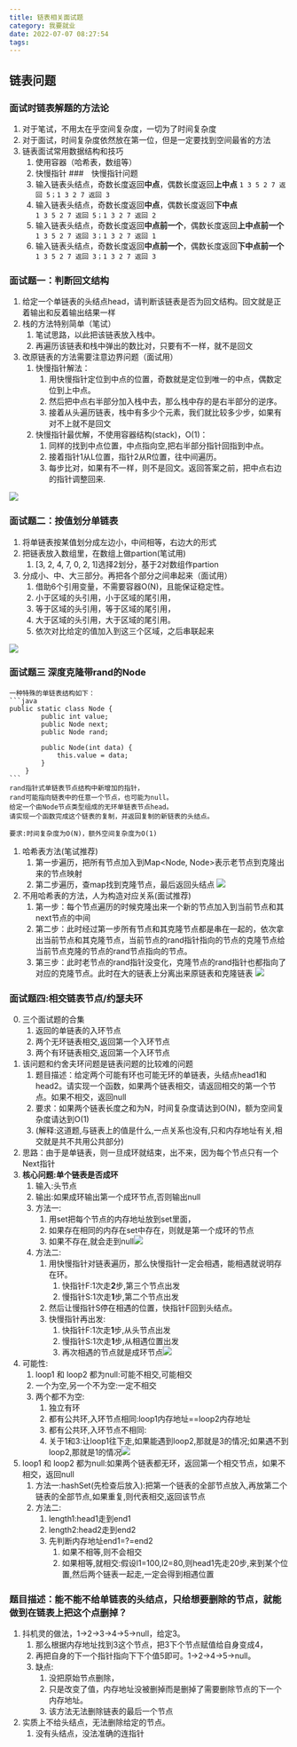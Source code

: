 ```yaml
---
title: 链表相关面试题
category: 我要就业
date: 2022-07-07 08:27:54
tags:
---
```

## 链表问题
### 面试时链表解题的方法论
1. 对于笔试，不用太在乎空间复杂度，一切为了时间复杂度
2. 对于面试，时间复杂度依然放在第一位，但是一定要找到空间最省的方法
3. 链表面试常用数据结构和技巧
    1. 使用容器（哈希表，数组等）
    2. 快慢指针
###　快慢指针问题
    1. 输入链表头结点，奇数长度返回**中点**，偶数长度返回**上中点** 
        `1 3 5 2 7 返回 5；1 3 2 7 返回 3`
    2. 输入链表头结点，奇数长度返回**中点**，偶数长度返回**下中点**  
        `1 3 5 2 7 返回 5；1 3 2 7 返回 2`
    3. 输入链表头结点，奇数长度返回**中点前一个**，偶数长度返回**上中点前一个**  
        `1 3 5 2 7 返回 3；1 3 2 7 返回 1`
    4. 输入链表头结点，奇数长度返回**中点前一个**，偶数长度返回**下中点前一个**  
        `1 3 5 2 7 返回 3；1 3 2 7 返回 3`

### 面试题一：判断回文结构
1. 给定一个单链表的头结点head，请判断该链表是否为回文结构。回文就是正着输出和反着输出结果一样
2. 栈的方法特别简单（笔试）
    1. 笔试思路，以此把该链表放入栈中。
    2. 再遍历该链表和栈中弹出的数比对，只要有不一样，就不是回文
3. 改原链表的方法需要注意边界问题（面试用）
    1. 快慢指针解法：
        1. 用快慢指针定位到中点的位置，奇数就是定位到唯一的中点，偶数定位到上中点。
        2. 然后把中点右半部分加入栈中去，那么栈中存的是右半部分的逆序。
        3. 接着从头遍历链表，栈中有多少个元素，我们就比较多少步，如果有对不上就不是回文
    2. 快慢指针最优解，不使用容器结构(stack)，O(1)：
        1. 同样的找到中点位置，中点指向空,把右半部分指针回指到中点。
        2. 接着指针1从L位置，指针2从R位置，往中间遍历。
        3. 每步比对，如果有不一样，则不是回文。返回答案之前，把中点右边的指针调整回来.

![](https://raw.githubusercontent.com/HITlittlefox/HITlittlefox.github.io/main/source/_posts/image/2022-07-07-16-11-19.png)
### 面试题二：按值划分单链表
1. 将单链表按某值划分成左边小，中间相等，右边大的形式
2. 把链表放入数组里，在数组上做partion(笔试用)
    1. [3, 2, 4, 7, 0, 2, 1]选择2划分，基于2对数组作partion
3. 分成小、中、大三部分。再把各个部分之间串起来（面试用）
    1. 借助6个引用变量，不需要容器O(N)，且能保证稳定性。
    2. 小于区域的头引用，小于区域的尾引用，
    3. 等于区域的头引用，等于区域的尾引用，
    4. 大于区域的头引用，大于区域的尾引用。
    5. 依次对比给定的值加入到这三个区域，之后串联起来

![](https://raw.githubusercontent.com/HITlittlefox/HITlittlefox.github.io/main/source/_posts/image/2022-07-07-16-11-42.png)

### 面试题三 深度克隆带rand的Node
    一种特殊的单链表结构如下：
    ```java
    public static class Node {
            public int value;
            public Node next;
            public Node rand;

            public Node(int data) {
                this.value = data;
            }
        }
    ```
    rand指针式单链表节点结构中新增加的指针，
    rand可能指向链表中的任意一个节点，也可能为null。
    给定一个由Node节点类型组成的无环单链表节点head。
    请实现一个函数完成这个链表的复制，并返回复制的新链表的头结点。

    要求:时间复杂度为O(N)，额外空间复杂度为O(1)

1. 哈希表方法(笔试推荐)
    1. 第一步遍历，把所有节点加入到Map<Node, Node>表示老节点到克隆出来的节点映射
    2. 第二步遍历，查map找到克隆节点，最后返回头结点
![](https://raw.githubusercontent.com/HITlittlefox/HITlittlefox.github.io/main/source/_posts/image/2022-07-07-16-12-52.png)
2. 不用哈希表的方法，人为构造对应关系(面试推荐)
    1. 第一步：每个节点遍历的时候克隆出来一个新的节点加入到当前节点和其next节点的中间
    2. 第二步：此时经过第一步所有节点和其克隆节点都是串在一起的，依次拿出当前节点和其克隆节点，当前节点的rand指针指向的节点的克隆节点给当前节点克隆的节点的rand节点指向的节点。
    3. 第三步：此时老节点的rand指针没变化，克隆节点的rand指针也都指向了对应的克隆节点。此时在大的链表上分离出来原链表和克隆链表
![](https://raw.githubusercontent.com/HITlittlefox/HITlittlefox.github.io/main/source/_posts/image/2022-07-07-16-13-22.png)
### 面试题四:相交链表节点/约瑟夫环
0. 三个面试题的合集
    1. 返回的单链表的入环节点
    2. 两个无环链表相交,返回第一个入环节点
    3. 两个有环链表相交,返回第一个入环节点
1. 该问题和约舍夫环问题是链表问题的比较难的问题
    1. 题目描述：给定两个可能有环也可能无环的单链表，头结点head1和head2。请实现一个函数，如果两个链表相交，请返回相交的第一个节点。如果不相交，返回null
    2. 要求：如果两个链表长度之和为N，时间复杂度请达到O(N)，额为空间复杂度请达到O(1)
    3. (解释:这道题,与链表上的值是什么,一点关系也没有,只和内存地址有关,相交就是共不共用公共部分)
2. 思路：由于是单链表，则一旦成环就结束，出不来，因为每个节点只有一个Next指针
3. **核心问题:单个链表是否成环**
    1. 输入:头节点
    2. 输出:如果成环输出第一个成环节点,否则输出null
    3. 方法一:
        1. 用set把每个节点的内存地址放到set里面，
        2. 如果存在相同的内存在set中存在，则就是第一个成环的节点
        3. 如果不存在,就会走到null![](https://raw.githubusercontent.com/HITlittlefox/HITlittlefox.github.io/main/source/_posts/image/2022-07-07-16-14-05.png)
    4. 方法二:
        1. 用快慢指针对链表遍历，那么快慢指针一定会相遇，能相遇就说明存在环。
            1. 快指针F:1次走**2**步,第三个节点出发
            2. 慢指针S:1次走**1**步,第二个节点出发
        2. 然后让慢指针S停在相遇的位置，快指针F回到头结点。
        3. 快慢指针再出发:
            1. 快指针F:1次走**1**步,从头节点出发
            2. 慢指针S:1次走**1**步,从相遇位置出发
            3. 再次相遇的节点就是成环节点![](https://raw.githubusercontent.com/HITlittlefox/HITlittlefox.github.io/main/source/_posts/image/2022-07-07-16-22-30.png)
4. 可能性:
    1. loop1 和 loop2 都为null:可能不相交,可能相交
    2. 一个为空,另一个不为空:一定不相交
    3. 两个都不为空:
        1. 独立有环
        2. 都有公共环,入环节点相同:loop1内存地址==loop2内存地址
        3. 都有公共环,入环节点不相同:
        4. 关于1和3:让loop1往下走,如果能遇到loop2,那就是3的情况;如果遇不到loop2,那就是1的情况![](https://raw.githubusercontent.com/HITlittlefox/HITlittlefox.github.io/main/source/_posts/image/2022-07-07-16-22-49.png)
5. loop1 和 loop2 都为null:如果两个链表都无环，返回第一个相交节点，如果不相交，返回null
    1. 方法一:hashSet(先检查后放入):把第一个链表的全部节点放入,再放第二个链表的全部节点,如果重复,则代表相交,返回该节点
    2. 方法二:
        1. length1:head1走到end1
        2. length2:head2走到end2
        3. 先判断内存地址end1=?=end2
            1. 如果不相等,则不会相交
            2. 如果相等,就相交:假设l1=100,l2=80,则head1先走20步,来到某个位置,然后两个链表一起走,一定会得到相遇位置

### 题目描述：能不能不给单链表的头结点，只给想要删除的节点，就能做到在链表上把这个点删掉？
1. 抖机灵的做法，1->2->3->4->5->null，给定3。
    1. 那么根据内存地址找到3这个节点，把3下个节点赋值给自身变成4，
    2. 再把自身的下一个指针指向下下个值5即可。1->2->4->5->null。
    3. 缺点:
        1. 没把原始节点删除，
        2. 只是改变了值，内存地址没被删掉而是删掉了需要删除节点的下一个内存地址。
        3. 该方法无法删除链表的最后一个节点
2. 实质上不给头结点，无法删除给定的节点。
    1. 没有头结点，没法准确的连指针